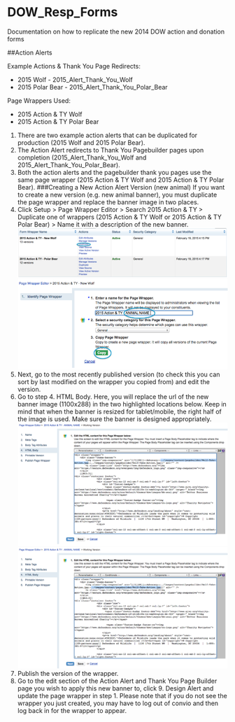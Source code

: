 # DOW_Resp_Forms
Documentation on how to replicate the new 2014 DOW action and donation forms

##Action Alerts

Example Actions & Thank You Page Redirects:
* 2015 Wolf - 2015_Alert_Thank_You_Wolf
* 2015 Polar Bear - 2015_Alert_Thank_You_Polar_Bear

Page Wrappers Used:
* 2015 Action & TY Wolf
* 2015 Action & TY Polar Bear

1. There are two example action alerts that can be duplicated for production (2015 Wolf and 2015 Polar Bear).
2. The Action Alert redirects to Thank You Pagebuilder pages upon completion (2015_Alert_Thank_You_Wolf and 2015_Alert_Thank_You_Polar_Bear). 
3. Both the action alerts and the pagebuilder thank you pages use the same page wrapper (2015 Action & TY Wolf and 2015 Action & TY Polar Bear).
###Creating a New Action Alert Version (new animal)
If you want to create a new version (e.g. new animal banner), you must duplicate the page wrapper and replace the banner image in two places.
1. Click Setup > Page Wrapper Editor > Search 2015 Action & TY > Duplicate one of wrappers (2015 Action & TY Wolf or 2015 Action & TY Polar Bear) > Name it with a description of the new banner. ![Action](Action-Alert-1.png) ![Action](Action-Alert-2.png) 
2. Next, go to the most recently published version (to check this you can sort by last modified on the wrapper you copied from) and edit the version.
3. Go to step 4. HTML Body. Here, you will replace the url of the new banner image (1100x288) in the two highlighted locations below. Keep in mind that when the banner is resized for tablet/mobile, the right half of the image is used. Make sure the banner is designed appropriately. ![Action](Action-Alert-3.png) ![Action](Action-Alert-4.png)
4. Publish the version of the wrapper.
5. Go to the edit section of the Action Alert and Thank You Page Builder page you wish to apply this new banner to, click 9. Design Alert and update the page wrapper in step 1. Please note that if you do not see the wrapper you just created, you may have to log out of convio and then log back in for the wrapper to appear.
